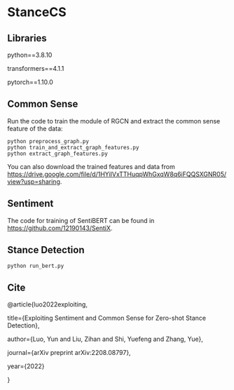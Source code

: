 # StanceCS

## Libraries
python==3.8.10

transformers==4.1.1

pytorch==1.10.0

## Common Sense
Run the code to train the module of RGCN and extract the common sense feature of the data:
```
python preprocess_graph.py
python train_and_extract_graph_features.py
python extract_graph_features.py
```
You can also download the trained features and data from https://drive.google.com/file/d/1HYiIVxTTHuqpWhGxqW8q6iFQQSXGNR05/view?usp=sharing.

## Sentiment
The code for training of SentiBERT can be found in https://github.com/12190143/SentiX.

## Stance Detection
```
python run_bert.py
```
## Cite
@article{luo2022exploiting,

  title={Exploiting Sentiment and Common Sense for Zero-shot Stance Detection},
  
  author={Luo, Yun and Liu, Zihan and Shi, Yuefeng and Zhang, Yue},
  
  journal={arXiv preprint arXiv:2208.08797},
  
  year={2022}
  
}
